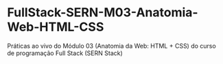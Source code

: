 # FullStack-SERN-M03-Anatomia-Web-HTML-CSS
Práticas ao vivo do Módulo 03 (Anatomia da Web: HTML + CSS) do curso de programação Full Stack (SERN Stack)
